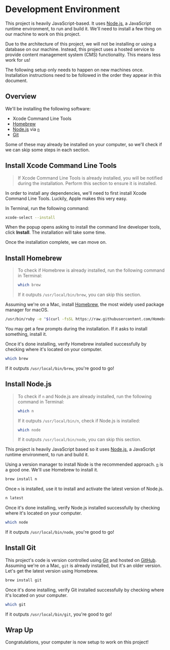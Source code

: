 # Development Environment

This project is heavily JavaScript-based. It uses [Node.js][node], a JavaScript
runtime environment, to run and build it. We'll need to install a few thing on
our machine to work on this project.

Due to the architecture of this project, we will not be installing or using a
database on our machine. Instead, this project uses a hosted service to provide
content management system (CMS) functionality. This means less work for us!

The following setup only needs to happen on new machines once. Installation
instructions need to be followed in the order they appear in this document.

## Overview

We'll be installing the following software:

- Xcode Command Line Tools
- [Homebrew][homebrew]
- [Node.js][node] via [`n`][n]
- [Git][git]

Some of these may already be installed on your computer, so we'll check if we
can skip some steps in each section.

## Install Xcode Command Line Tools

> If Xcode Command Line Tools is already installed, you will be notified during
> the installation. Perform this section to ensure it is installed.

In order to install any dependencies, we'll need to first install Xcode Command
Line Tools. Luckily, Apple makes this very easy.

In Terminal, run the following command:

```sh
xcode-select --install
```

When the popup opens asking to install the command line developer tools, click
**Install**. The installation will take some time.

Once the installation complete, we can move on.

## Install Homebrew

> To check if Homebrew is already installed, run the following command in
> Terminal:
>
> ```sh
> which brew
> ```
>
> If it outputs `/usr/local/bin/brew`, you can skip this section.

Assuming we're on a Mac, install [Homebrew][homebrew], the most widely used
package manager for macOS.

```sh
/usr/bin/ruby -e "$(curl -fsSL https://raw.githubusercontent.com/Homebrew/install/master/install)"
```

You may get a few prompts during the installation. If it asks to install
something, install it.

Once it's done installing, verify Homebrew installed successfully by checking
where it's located on your computer.

```sh
which brew
```

If it outputs `/usr/local/bin/brew`, you're good to go!

## Install Node.js

> To check if `n` and Node.js are already installed, run the following command
> in Terminal:
>
> ```sh
> which n
> ```
>
> If it outputs `/usr/local/bin/n`, check if Node.js is installed:
>
> ```sh
> which node
> ```
>
> If it outputs `/usr/local/bin/node`, you can skip this section.

This project is heavily JavaScript based so it uses [Node.js][node], a
JavaScript runtime environment, to run and build it.

Using a version manager to install Node is the recommended approach. [`n`][n] is
a good one. We'll use Homebrew to install it.

```sh
brew install n
```

Once `n` is installed, use it to install and activate the latest version of
Node.js.

```sh
n latest
```

Once it's done installing, verify Node.js installed successfully by checking
where it's located on your computer.

```sh
which node
```

If it outputs `/usr/local/bin/node`, you're good to go!

## Install Git

This project's code is version controlled using [Git][git] and hosted on
[GitHub][github]. Assuming we're on a Mac, `git` is already installed, but it's
an older version. Let's get the latest version using Homebrew.

```sh
brew install git
```

Once it's done installing, verify Git installed successfully by checking where
it's located on your computer.

```sh
which git
```

If it outputs `/usr/local/bin/git`, you're good to go!

## Wrap Up

Congratulations, your computer is now setup to work on this project!

[homebrew]: https://brew.sh/
[node]: https://nodejs.org/en/
[n]: https://nodejs.org/en/
[git]: https://git-scm.com/
[github]: https://github.com/
